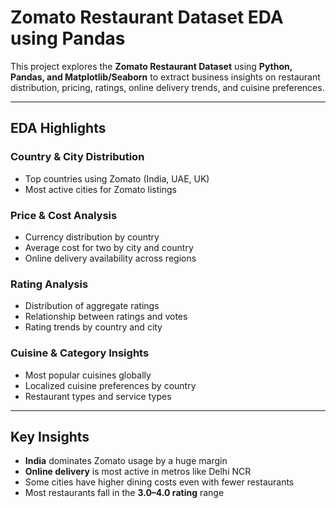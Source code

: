 # Zomato Restaurant Dataset EDA using Pandas

This project explores the **Zomato Restaurant Dataset** using **Python, Pandas, and Matplotlib/Seaborn** to extract business insights on restaurant distribution, pricing, ratings, online delivery trends, and cuisine preferences.

---

## EDA Highlights

### Country & City Distribution
- Top countries using Zomato (India, UAE, UK)
- Most active cities for Zomato listings

### Price & Cost Analysis
- Currency distribution by country
- Average cost for two by city and country
- Online delivery availability across regions

### Rating Analysis
- Distribution of aggregate ratings
- Relationship between ratings and votes
- Rating trends by country and city

### Cuisine & Category Insights
- Most popular cuisines globally
- Localized cuisine preferences by country
- Restaurant types and service types

---

## Key Insights

-  **India** dominates Zomato usage by a huge margin
-  **Online delivery** is most active in metros like Delhi NCR
-  Some cities have higher dining costs even with fewer restaurants
-  Most restaurants fall in the **3.0–4.0 rating** range
